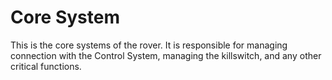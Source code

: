 # Core System

This is the core systems of the rover. It is responsible for managing connection with the Control System, managing the killswitch, and any other critical functions.
